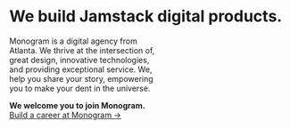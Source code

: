 # We build Jamstack digital products.

Monogram is a digital agency from<br>
Atlanta. We thrive at the intersection of,<br>
great design, innovative technologies,<br>
and providing exceptional service. We,<br>
help you share your story, empowering<br>
you to make your dent in the universe.

**We welcome you to join Monogram.**<br>
<a href="https://monogram.io/careers" target="_blank">Build a career at Monogram →</a>

